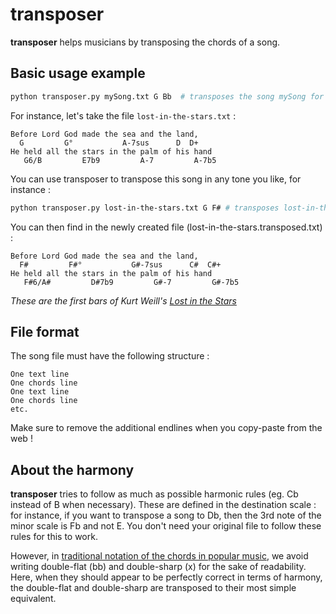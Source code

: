 # transposer

**transposer** helps musicians by transposing the chords of a song.  

## Basic usage example

```bash
python transposer.py mySong.txt G Bb  # transposes the song mySong for G to B-flat
```
For instance, let's take the file `lost-in-the-stars.txt` :

```
Before Lord God made the sea and the land,
  G         G°           A-7sus      D  D+
He held all the stars in the palm of his hand
   G6/B         E7b9         A-7         A-7b5
```

You can use transposer to transpose this song in any tone you like, for instance :

```bash
python transposer.py lost-in-the-stars.txt G F# # transposes lost-in-the-stars from G to F sharp
```

You can then find in the newly created file (lost-in-the-stars.transposed.txt) :

```
Before Lord God made the sea and the land,
  F#         F#°           G#-7sus      C#  C#+
He held all the stars in the palm of his hand
   F#6/A#         D#7b9         G#-7         G#-7b5
```
*These are the first bars of Kurt Weill's [Lost in the Stars](https://www.youtube.com/watch?v=6xJ1u920c2o)*

## File format

The song file must have the following structure :  

```
One text line
One chords line
One text line
One chords line
etc.
```

Make sure to remove the additional endlines when you copy-paste from the web !

## About the harmony

**transposer** tries to follow as much as possible harmonic rules (eg. Cb instead of B when necessary). These are defined in the destination scale : for instance, if you want to transpose a song to Db, then the 3rd note of the minor scale is Fb and not E. You don't need your original file to follow these rules for this to work.  

However, in [traditional notation of the chords in popular music](https://en.wikipedia.org/wiki/Chord_names_and_symbols_(popular_music)), we avoid writing double-flat (bb) and double-sharp (x) for the sake of readability. Here, when they should appear to be perfectly correct in terms of harmony, the double-flat and double-sharp are transposed to their most simple equivalent.
